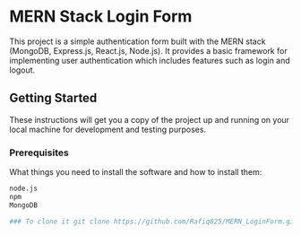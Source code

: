 # MERN Stack Login Form

This project is a simple authentication form built with the MERN stack (MongoDB, Express.js, React.js, Node.js). It provides a basic framework for implementing user authentication which includes features such as login and logout.

## Getting Started

These instructions will get you a copy of the project up and running on your local machine for development and testing purposes.

### Prerequisites

What things you need to install the software and how to install them:

```bash
node.js
npm
MongoDB

### To clone it git clone https://github.com/Rafiq825/MERN_LoginForm.git


